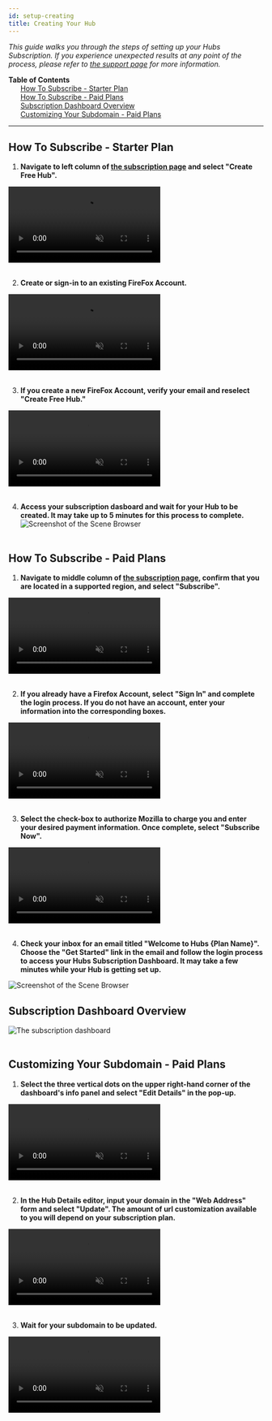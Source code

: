 ```yaml
---
id: setup-creating
title: Creating Your Hub
---
```


_This guide walks you through the steps of setting up your Hubs Subscription. If you experience unexpected results at any point of the process, please refer to [the support page](./setup-contact.html) for more information._

**Table of Contents**\
&nbsp;&nbsp;&nbsp;&nbsp;&nbsp;&nbsp;[How To Subscribe - Starter Plan](#how-to-subscribe---starter-plan)\
&nbsp;&nbsp;&nbsp;&nbsp;&nbsp;&nbsp;[How To Subscribe - Paid Plans](#how-to-subscribe---paid-plans)\
&nbsp;&nbsp;&nbsp;&nbsp;&nbsp;&nbsp;[Subscription Dashboard Overview](#subscription-dashboard-overview)\
&nbsp;&nbsp;&nbsp;&nbsp;&nbsp;&nbsp;[Customizing Your Subdomain - Paid Plans](#customizing-your-subdomain---paid-plans)

---

## How To Subscribe - Starter Plan

1. **Navigate to left column of [the subscription page](https://hubs.mozilla.com/#subscribe) and select "Create Free Hub".**

<video loop muted controls >
  <source src="img/click-subscribe-free.mp4" type="video/mp4">
  <img src="img/intro-hubs-scene-browser-min.jpeg" alt="Screenshot of the Scene Browser">
  Your browser does not support HTML5 video.
</video>
<br/><br/>

2. **Create or sign-in to an existing FireFox Account.**

<video loop muted controls >
  <source src="img/confirm-account.mp4" type="video/mp4">
  <img src="img/intro-hubs-scene-browser-min.jpeg" alt="Screenshot of the Scene Browser">
  Your browser does not support HTML5 video.
</video>
<br/><br/>

3. **If you create a new FireFox Account, verify your email and reselect "Create Free Hub."**

<video loop muted controls >
  <source src="img/verify-account.mp4" type="video/mp4">
  <img src="img/intro-hubs-scene-browser-min.jpeg" alt="Screenshot of the Scene Browser">
  Your browser does not support HTML5 video.
</video>
<br/><br/>

4. **Access your subscription dasboard and wait for your Hub to be created. It may take up to 5 minutes for this process to complete.**
   <img src="img/access-dashboard.png" alt="Screenshot of the Scene Browser">
   <br/><br/>

## How To Subscribe - Paid Plans

1. **Navigate to middle column of [the subscription page](https://hubs.mozilla.com/#subscribe), confirm that you are located in a supported region, and select "Subscribe".**

<video loop muted controls >
  <source src="img/click-subscribe.mp4" type="video/mp4">
  <img src="img/intro-hubs-scene-browser-min.jpeg" alt="Screenshot of the Scene Browser">
  Your browser does not support HTML5 video.
</video>
<br/><br/>

2. **If you already have a Firefox Account, select "Sign In" and complete the login process. If you do not have an account, enter your information into the corresponding boxes.**

<video loop muted controls >
  <source src="img/enter-email.mp4" type="video/mp4">
  <img src="img/intro-hubs-scene-browser-min.jpeg" alt="Screenshot of the Scene Browser">
  Your browser does not support HTML5 video.
</video>
<br/><br/>

3. **Select the check-box to authorize Mozilla to charge you and enter your desired payment information. Once complete, select "Subscribe Now".**

<video loop muted controls >
  <source src="img/enter-payment.mp4" type="video/mp4">
  <img src="img/intro-hubs-scene-browser-min.jpeg" alt="Screenshot of the Scene Browser">
  Your browser does not support HTML5 video.
</video>
<br/><br/>

4. **Check your inbox for an email titled "Welcome to Hubs {Plan Name}". Choose the "Get Started" link in the email and follow the login process to access your Hubs Subscription Dashboard. It may take a few minutes while your Hub is getting set up.**

<img src="img/access-dashboard.png" alt="Screenshot of the Scene Browser">

## Subscription Dashboard Overview

<img src="img/dash-overview.png" alt="The subscription dashboard">
<br/><br/>

## Customizing Your Subdomain - Paid Plans

1. **Select the three vertical dots on the upper right-hand corner of the dashboard's info panel and select "Edit Details" in the pop-up.**

<video loop muted controls >
  <source src="img/open-domain-editor.mp4" type="video/mp4">
  <img src="img/intro-hubs-scene-browser-min.jpeg" alt="Screenshot of the Scene Browser">
  Your browser does not support HTML5 video.
</video>
<br/><br/>

2. **In the Hub Details editor, input your domain in the "Web Address" form and select "Update". The amount of url customization available to you will depend on your subscription plan.**

<video loop muted controls >
  <source src="img/update-domain.mp4" type="video/mp4">
  <img src="img/intro-hubs-scene-browser-min.jpeg" alt="Screenshot of the Scene Browser">
  Your browser does not support HTML5 video.
</video>
<br/><br/>

3. **Wait for your subdomain to be updated.**

<video loop muted controls >
  <source src="img/wait-for-subdomain.mp4" type="video/mp4">
  <img src="img/intro-hubs-scene-browser-min.jpeg" alt="Screenshot of the Scene Browser">
  Your browser does not support HTML5 video.
</video>
<br/><br/>
